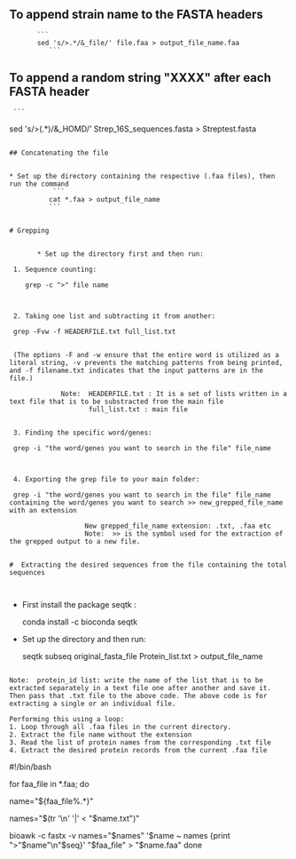 ## To append strain name to the FASTA headers
          
         
   
           ```
           sed 's/>.*/&_file/' file.faa > output_file_name.faa
              ```
  ## To append a random string "XXXX" after each FASTA header
     
     ```
   sed 's/>\(.*\)/&_HOMD/' Strep_16S_sequences.fasta > Streptest.fasta
   
   ```
           
## Concatenating the file
       
            
* Set up the directory containing the respective (.faa files), then run the command
              ```  
             cat *.faa > output_file_name
             ```

     
 # Grepping
     
          
          * Set up the directory first and then run:
          
    1. Sequence counting: 
    
       grep -c ">" file name
       
    
    
    2. Taking one list and subtracting it from another:
    
    grep -Fvw -f HEADERFILE.txt full_list.txt 
    
    
    (The options -F and -w ensure that the entire word is utilized as a literal string, -v prevents the matching patterns from being printed, and -f filename.txt indicates that the input patterns are in the file.)
     
                Note:  HEADERFILE.txt : It is a set of lists written in a text file that is to be substracted from the main file
                       full_list.txt : main file
                                            
    
    3. Finding the specific word/genes: 
    
    grep -i "the word/genes you want to search in the file" file_name 
    
    
   
    4. Exporting the grep file to your main folder: 
    
    grep -i "the word/genes you want to search in the file" file_name containing the word/genes you want to search >> new_grepped_file_name with an extension
                 
                      New grepped_file_name extension: .txt, .faa etc
                      Note:  >> is the symbol used for the extraction of the grepped output to a new file.
                      

 #  Extracting the desired sequences from the file containing the total sequences
    
            
  ```
  * First install the package seqtk :
        
    conda install -c bioconda seqtk 
                
  * Set up the directory and then run:
         
    seqtk subseq original_fasta_file Protein_list.txt > output_file_name
```

Note:  protein_id list: write the name of the list that is to be extracted separately in a text file one after another and save it. Then pass that .txt file to the above code. The above code is for extracting a single or an individual file.

Performing this using a loop:
1. Loop through all .faa files in the current directory.
2. Extract the file name without the extension
3. Read the list of protein names from the corresponding .txt file
4. Extract the desired protein records from the current .faa file

```

#!/bin/bash

for faa_file in *.faa; do

  name="${faa_file%.*}"
  
  names="$(tr '\n' '|' < "$name.txt")"
  
  bioawk -c fastx -v names="$names" '$name ~ names {print ">"$name"\n"$seq}' "$faa_file" > "$name.faa"
done
```
